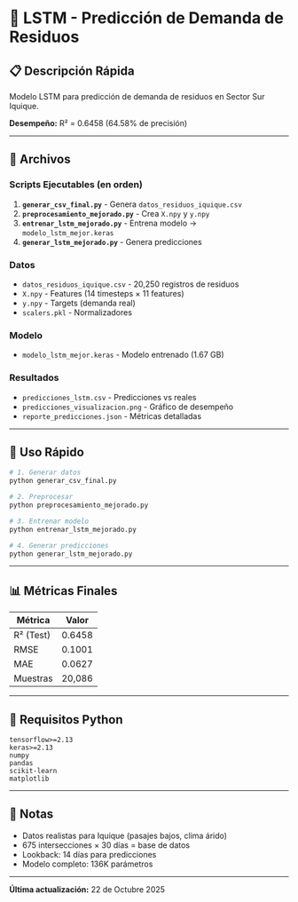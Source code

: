 # 🧠 LSTM - Predicción de Demanda de Residuos

## 📋 Descripción Rápida

Modelo LSTM para predicción de demanda de residuos en Sector Sur Iquique.

**Desempeño:** R² = 0.6458 (64.58% de precisión)

---

## 📁 Archivos

### Scripts Ejecutables (en orden)
1. **`generar_csv_final.py`** - Genera `datos_residuos_iquique.csv`
2. **`preprocesamiento_mejorado.py`** - Crea `X.npy` y `y.npy`
3. **`entrenar_lstm_mejorado.py`** - Entrena modelo → `modelo_lstm_mejor.keras`
4. **`generar_lstm_mejorado.py`** - Genera predicciones

### Datos
- `datos_residuos_iquique.csv` - 20,250 registros de residuos
- `X.npy` - Features (14 timesteps × 11 features)
- `y.npy` - Targets (demanda real)
- `scalers.pkl` - Normalizadores

### Modelo
- `modelo_lstm_mejor.keras` - Modelo entrenado (1.67 GB)

### Resultados
- `predicciones_lstm.csv` - Predicciones vs reales
- `predicciones_visualizacion.png` - Gráfico de desempeño
- `reporte_predicciones.json` - Métricas detalladas

---

## 🚀 Uso Rápido

```bash
# 1. Generar datos
python generar_csv_final.py

# 2. Preprocesar
python preprocesamiento_mejorado.py

# 3. Entrenar modelo
python entrenar_lstm_mejorado.py

# 4. Generar predicciones
python generar_lstm_mejorado.py
```

---

## 📊 Métricas Finales

| Métrica | Valor |
|---------|-------|
| R² (Test) | 0.6458 |
| RMSE | 0.1001 |
| MAE | 0.0627 |
| Muestras | 20,086 |

---

## 💾 Requisitos Python

```
tensorflow>=2.13
keras>=2.13
numpy
pandas
scikit-learn
matplotlib
```

---

## 📌 Notas

- Datos realistas para Iquique (pasajes bajos, clima árido)
- 675 intersecciones × 30 días = base de datos
- Lookback: 14 días para predicciones
- Modelo completo: 136K parámetros

---

**Última actualización:** 22 de Octubre 2025

